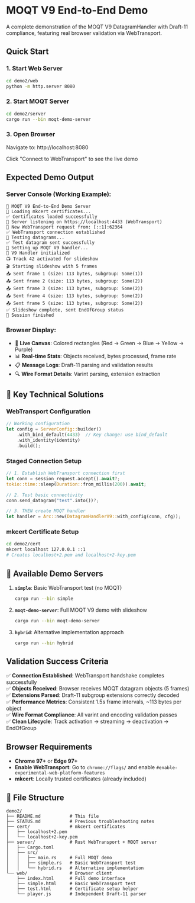 # MOQT V9 End-to-End Demo

A complete demonstration of the MOQT V9 DatagramHandler with Draft-11 compliance, featuring real browser validation via WebTransport.


## **Quick Start**

### 1. Start Web Server
```bash
cd demo2/web
python -m http.server 8080
```

### 2. Start MOQT Server  
```bash
cd demo2/server
cargo run --bin moqt-demo-server
```

### 3. Open Browser
Navigate to: http://localhost:8080

Click "Connect to WebTransport" to see the live demo


## **Expected Demo Output**

### Server Console (Working Example):
```
🚀 MOQT V9 End-to-End Demo Server
🔐 Loading mkcert certificates...
✅ Certificates loaded successfully
📡 Server listening on https://localhost:4433 (WebTransport)
🔌 New WebTransport request from: [::1]:62364
✅ WebTransport connection established
📡 Testing datagrams...
✅ Test datagram sent successfully
🔧 Setting up MOQT V9 handler...
🔧 V9 Handler initialized
📺 Track 42 activated for slideshow
🎬 Starting slideshow with 5 frames
📤 Sent frame 1 (size: 113 bytes, subgroup: Some(1))
📤 Sent frame 2 (size: 113 bytes, subgroup: Some(2))
📤 Sent frame 3 (size: 113 bytes, subgroup: Some(2))
📤 Sent frame 4 (size: 113 bytes, subgroup: Some(2))
📤 Sent frame 5 (size: 113 bytes, subgroup: Some(2))
✅ Slideshow complete, sent EndOfGroup status
🏁 Session finished
```

### Browser Display:
- 🎨 **Live Canvas**: Colored rectangles (Red → Green → Blue → Yellow → Purple)
- 📊 **Real-time Stats**: Objects received, bytes processed, frame rate
- 📋 **Message Logs**: Draft-11 parsing and validation results
- 🔍 **Wire Format Details**: Varint parsing, extension extraction

## 🔧 **Key Technical Solutions**

### WebTransport Configuration
```rust
// Working configuration
let config = ServerConfig::builder()
    .with_bind_default(4433)  // Key change: use bind_default
    .with_identity(identity)
    .build();
```

### Staged Connection Setup
```rust
// 1. Establish WebTransport connection first
let conn = session_request.accept().await?;
tokio::time::sleep(Duration::from_millis(200)).await;

// 2. Test basic connectivity
conn.send_datagram("test".into())?;

// 3. THEN create MOQT handler
let handler = Arc::new(DatagramHandlerV9::with_config(conn, cfg));
```

### mkcert Certificate Setup
```bash
cd demo2/cert
mkcert localhost 127.0.0.1 ::1
# Creates localhost+2.pem and localhost+2-key.pem
```

## 🎯 **Available Demo Servers**

1. **`simple`**: Basic WebTransport test (no MOQT)
   ```bash
   cargo run --bin simple
   ```

2. **`moqt-demo-server`**: Full MOQT V9 demo with slideshow
   ```bash
   cargo run --bin moqt-demo-server
   ```

3. **`hybrid`**: Alternative implementation approach
   ```bash
   cargo run --bin hybrid
   ```

## **Validation Success Criteria**

✅ **Connection Established**: WebTransport handshake completes successfully  
✅ **Objects Received**: Browser receives MOQT datagram objects (5 frames)  
✅ **Extensions Parsed**: Draft-11 subgroup extensions correctly decoded  
✅ **Performance Metrics**: Consistent 1.5s frame intervals, ~113 bytes per object  
✅ **Wire Format Compliance**: All varint and encoding validation passes  
✅ **Clean Lifecycle**: Track activation → streaming → deactivation → EndOfGroup

##  **Browser Requirements**

- **Chrome 97+** or **Edge 97+**
- **Enable WebTransport**: Go to `chrome://flags/` and enable `#enable-experimental-web-platform-features`
- **mkcert**: Locally trusted certificates (already included)

## 📁 **File Structure**

```
demo2/
├── README.md           # This file
├── STATUS.md           # Previous troubleshooting notes
├── cert/               # mkcert certificates
│   ├── localhost+2.pem
│   └── localhost+2-key.pem
├── server/             # Rust WebTransport + MOQT server
│   ├── Cargo.toml
│   ├── src/
│   │   ├── main.rs     # Full MOQT demo
│   │   ├── simple.rs   # Basic WebTransport test
│   │   └── hybrid.rs   # Alternative implementation
└── web/                # Browser client
    ├── index.html      # Full demo interface
    ├── simple.html     # Basic WebTransport test
    ├── test.html       # Certificate setup helper
    └── player.js       # Independent Draft-11 parser
```

